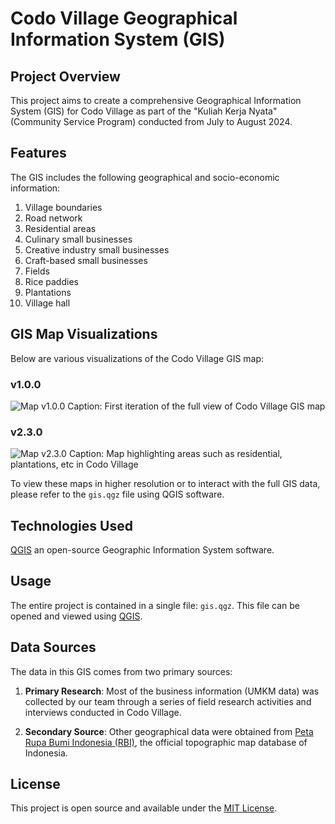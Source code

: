 
# Codo Village Geographical Information System (GIS)

## Project Overview

This project aims to create a comprehensive Geographical Information System (GIS) for Codo Village as part of the "Kuliah Kerja Nyata" (Community Service Program) conducted from July to August 2024.

## Features

The GIS includes the following geographical and socio-economic information:

1. Village boundaries
2. Road network
3. Residential areas
4. Culinary small businesses
5. Creative industry small businesses
6. Craft-based small businesses
7. Fields
8. Rice paddies
9. Plantations
10. Village hall

## GIS Map Visualizations

Below are various visualizations of the Codo Village GIS map:

### v1.0.0
![Map v1.0.0](https://cdn.discordapp.com/attachments/1014197038033940560/1268269865421115413/peta_digital_desa_codo_filkom_feb.png?ex=66abcfdb&is=66aa7e5b&hm=e295964574a70d484e8a2bba1426cebf52e5938945a1fcfe6c7ef8488d78f61f&)
Caption: First iteration of the full view of Codo Village GIS map

### v2.3.0
![Map v2.3.0](https://lh3.googleusercontent.com/d/1JuxOYszvWvGw7o1WErL_NLB_-KM5-Tc3=w2000)
Caption: Map highlighting areas such as residential, plantations, etc in Codo Village

To view these maps in higher resolution or to interact with the full GIS data, please refer to the `gis.qgz` file using QGIS software.

## Technologies Used

[QGIS](https://github.com/qgis/qgis) an open-source Geographic Information System software.

## Usage

The entire project is contained in a single file: `gis.qgz`. This file can be opened and viewed using [QGIS](https://github.com/qgis/qgis).

## Data Sources

The data in this GIS comes from two primary sources:

1. **Primary Research**: Most of the business information (UMKM data) was collected by our team through a series of field research activities and interviews conducted in Codo Village.

2. **Secondary Source**: Other geographical data were obtained from [Peta Rupa Bumi Indonesia (RBI)](https://tanahair.indonesia.go.id/portal-web/), the official topographic map database of Indonesia.

## License

This project is open source and available under the [MIT License](LICENSE).

